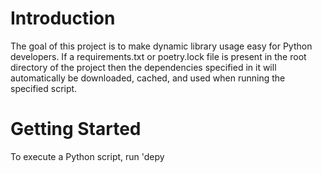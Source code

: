 # Introduction
The goal of this project is to make dynamic library usage easy for Python developers. If a requirements.txt or poetry.lock file is present
in the root directory of the project then the dependencies specified in it will automatically be downloaded, cached, and used when running
the specified script.


# Getting Started
To execute a Python script, run 'depy <script name>'. This will install any dependencies listed in requirements.txt or poetry.lock file,
presuming they aren't already installed on their system, and then execute the script.

By default, this will install dependencies into the <HOME>/.local/depy_v1 directory.


# Environmental Variables
DEPY_DISABLE      - Disable the use of depy, and only run the script directly.<br />
DEPY_REQS         - The path to a requirements file that will be used when, instead of finding it<br />
DEPY_CACHE_PATH   - The path where dependencies are cached<br />
DEPY_MODE         - Determes how dependencies are resolved. By default, this is 'strict'. It can also be 'newest' to pick up the newest<br />
                    version of a dependency that is specified, and 'legacy' to pick up dependencies based on specified order.<br />
DEPY_PROFILE      - Enable profiling when running.<br />
DEPY_FORCEDLIBS   - Forces additional paths to be added to the searched library paths.<br />
DEPY_ADD_PP       - Add all libraries to the PYTHONPATH environmental variable. This is true by default, but can be set to 0 in order to<br />
                    disable.<br />
DEPY_BYPASS_CACHE - Do not use the stored version of the resolved set of requirements.<br />
DEPY_INDEXES      - Additional indexes to use when looking for dependencies, semi-colon separated.<br />
DEPY_USERNAME     - The username to use with the indexes.<br />
DEPY_DEBUG        - Set the verbosity level when running.
